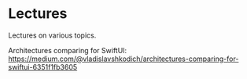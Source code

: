 # Lectures
Lectures on various topics.


Architectures comparing for SwiftUI:
https://medium.com/@vladislavshkodich/architectures-comparing-for-swiftui-6351f1fb3605

